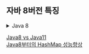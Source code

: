 ## 자바 8버전 특징

<details>
<summary>Java 8</summary>
<div markdown="1">
자바8에서는 여러 가지 변화들이 추가되었습니다. `Lambda 표현식`, `Stream API`, `Joda-Time을 이용한 새로운 날짜와 시간 API`, `StringJoiner` 등이 추가되었고 람다와 스트림을 통해 함수형 프로그래밍을 자바에서도 어느정도 사용할 수 있게 되었습니다.<br>
Lambda와 Stream을 통해 자바에서도 함수형 프로그래밍을 어느 정도 적용할 수 있게 되었고 Joda-time을 이용해 LocalDateTime등 새로운 API등이 등장했습니다.<br>
또한 StringJoiner을 통해 편리하게 문자열을 연결할 수 있게 되었습니다.<br><br>
  
자바8부터는 Heap영역의 Permanent Generation이 Metaspace로 대체되었습니다. <br>
자바8 이전에는 개발자가 직접 PermSize와 MaxPermSize를 설정해 주어야 했으나 자바8부터는 Metaspace가 런타임시 자동으로 메모리 요구사항에 맞추어 크기를 조절하고 필요하다면 MaxMetaspaceSize 조절을 통해 개발자가 직접 크기를 조절할 수 있습니다.<br>
PG가 Metaspace로 대체된 이유는 Metaspace 영역은 Heap이 아닌 Native 메모리 영역으로 취급하게 됩니다. (Heap 영역은 JVM에 의해 관리된 영역이며, Native 메모리는 OS 레벨에서 관리하는 영역으로 구분됩니다) Metaspace가 Native 메모리를 이용함으로서 개발자는 영역 확보의 상한을 크게 의식할 필요가 없어지게 되었습니다.<br><br>
  
`HashMap`, `LinkedHashMap`, `ConcurrentHashMap`의 퍼포먼스가 향상되었습니다.<br>
기존에는 키 충돌이 많은 아이템들을 LinkedList로 관리했는데, 8부터는 일정 이상 길어지면 balanced tree로 관리하게 되었습니다.<br>
결과적으로 최악의 경우 시간복잡도가 O(n)에서 O(log n)으로 향상되었습니다.

</div>
</details>

[Java8 vs Java11](https://steady-coding.tistory.com/598)<br>
[Java8부터의 HashMap 성능향상](https://johngrib.github.io/wiki/java8-performance-improvement-for-hashmap/)
